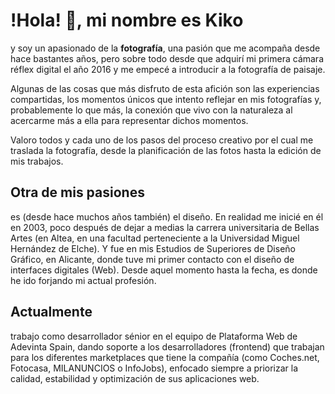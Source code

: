 # !Hola! 👋, mi nombre es Kiko

y soy un apasionado de la **fotografía**, una pasión que me acompaña desde hace bastantes años, pero sobre todo desde que adquirí mi primera cámara réflex digital el año 2016 y me empecé a introducir a la fotografía de paisaje.

Algunas de las cosas que más disfruto de esta afición son las experiencias compartidas, los momentos únicos que intento reflejar en mis fotografías y, probablemente lo que más, la conexión que vivo con la naturaleza al acercarme más a ella para representar dichos momentos.

Valoro todos y cada uno de los pasos del proceso creativo por el cual me traslada la fotografía, desde la planificación de las fotos hasta la edición de mis trabajos.

## Otra de mis pasiones

es (desde hace muchos años también) el diseño. En realidad me inicié en él en 2003, poco después de dejar a medias la carrera universitaria de Bellas Artes (en Altea, en una facultad perteneciente a la Universidad Miguel Hernández de Elche). Y fue en mis Estudios de Superiores de Diseño Gráfico, en Alicante, donde tuve mi primer contacto con el diseño de interfaces digitales (Web). Desde aquel momento hasta la fecha, es donde he ido forjando mi actual profesión.

## Actualmente

trabajo como desarrollador sénior en el equipo de Plataforma Web de Adevinta Spain, dando soporte a los desarrolladores (frontend) que trabajan para los diferentes marketplaces que tiene la compañía (como Coches.net, Fotocasa, MILANUNCIOS o InfoJobs), enfocado siempre a priorizar la calidad, estabilidad y optimización de sus aplicaciones web.
